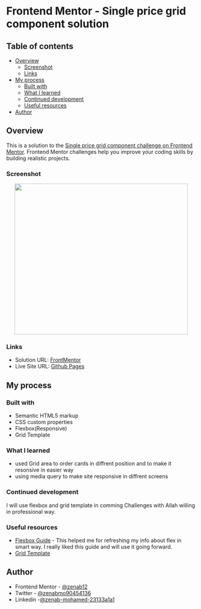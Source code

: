 # Frontend Mentor - Single price grid component solution

## Table of contents

- [Overview](#overview)
  - [Screenshot](#screenshot)
  - [Links](#links)
- [My process](#my-process)
  - [Built with](#built-with)
  - [What I learned](#what-i-learned)
  - [Continued development](#continued-development)
  - [Useful resources](#useful-resources)
- [Author](#author)


## Overview
This is a solution to the [Single price grid component challenge on Frontend Mentor](https://www.frontendmentor.io/challenges/single-price-grid-component-5ce41129d0ff452fec5abbbc). Frontend Mentor challenges help you improve your coding skills by building realistic projects. 


### Screenshot
<p align="center">
<img src=https://user-images.githubusercontent.com/78083890/172053723-b6107759-7876-4d35-b2b4-a6d0c6981fd9.png" width="460" height="400">
</p>


### Links

- Solution URL: [FrontMentor](https://www.frontendmentor.io/solutions/responsive-single-price-card-component-using-grid-template-itQlLrORq2)
- Live Site URL: [Github Pages](https://zenab12.github.io/Single-Price-Grid-component/)

## My process

### Built with

- Semantic HTML5 markup
- CSS custom properties
- Flexbox(Responsive)
- Grid Template


### What I learned

- used Grid area to order cards in diffrent position and to make it resonsive in easier way 
- using media query to make site responsive in diffrent screens


### Continued development
I will use flexbox and grid template in comming Challenges with Allah willing  in professional way.


### Useful resources

- [Flexbox Guide](https://css-tricks.com/snippets/css/a-guide-to-flexbox/) - This helped me for refreshing my info about flex in smart way. I really liked this guide and will use it going forward.
- [Grid Template](https://css-tricks.com/snippets/css/complete-guide-grid/)

## Author

- Frontend Mentor - [@zenab12](https://www.frontendmentor.io/profile/zenab12)
- Twitter - [@zenabmo90454136](https://twitter.com/zenabmo90454136)
- Linkedin -[@zenab-mohamed-23133a1a1](https://www.linkedin.com/in/zenab-mohamed-23133a1a1/)

